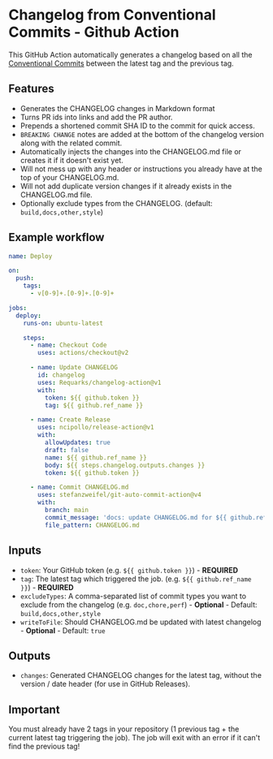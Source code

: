 # Changelog from Conventional Commits - Github Action

This GitHub Action automatically generates a changelog based on all the [Conventional Commits](https://www.conventionalcommits.org) between the latest tag and the previous tag.

## Features

- Generates the CHANGELOG changes in Markdown format
- Turns PR ids into links and add the PR author.
- Prepends a shortened commit SHA ID to the commit for quick access.
- `BREAKING CHANGE` notes are added at the bottom of the changelog version along with the related commit.
- Automatically injects the changes into the CHANGELOG.md file or creates it if it doesn't exist yet.
- Will not mess up with any header or instructions you already have at the top of your CHANGELOG.md.
- Will not add duplicate version changes if it already exists in the CHANGELOG.md file.
- Optionally exclude types from the CHANGELOG. (default: `build,docs,other,style`)

## Example workflow
``` yaml
name: Deploy

on:
  push:
    tags:
      - v[0-9]+.[0-9]+.[0-9]+

jobs:
  deploy:
    runs-on: ubuntu-latest

    steps:
      - name: Checkout Code
        uses: actions/checkout@v2

      - name: Update CHANGELOG
        id: changelog
        uses: Requarks/changelog-action@v1
        with:
          token: ${{ github.token }}
          tag: ${{ github.ref_name }}

      - name: Create Release
        uses: ncipollo/release-action@v1
        with:
          allowUpdates: true
          draft: false
          name: ${{ github.ref_name }}
          body: ${{ steps.changelog.outputs.changes }}
          token: ${{ github.token }}

      - name: Commit CHANGELOG.md
        uses: stefanzweifel/git-auto-commit-action@v4
        with:
          branch: main
          commit_message: 'docs: update CHANGELOG.md for ${{ github.ref_name }} [skip ci]'
          file_pattern: CHANGELOG.md
```

## Inputs
* `token`: Your GitHub token (e.g. `${{ github.token }}`) - **REQUIRED**
* `tag`: The latest tag which triggered the job. (e.g. `${{ github.ref_name }}`) - **REQUIRED**
* `excludeTypes`: A comma-separated list of commit types you want to exclude from the changelog (e.g. `doc,chore,perf`) - **Optional** - Default: `build,docs,other,style`
* `writeToFile`: Should CHANGELOG.md be updated with latest changelog - **Optional** - Default: `true`

## Outputs
* `changes`: Generated CHANGELOG changes for the latest tag, without the version / date header (for use in GitHub Releases).

## Important

You must already have 2 tags in your repository (1 previous tag + the current latest tag triggering the job). The job will exit with an error if it can't find the previous tag!
